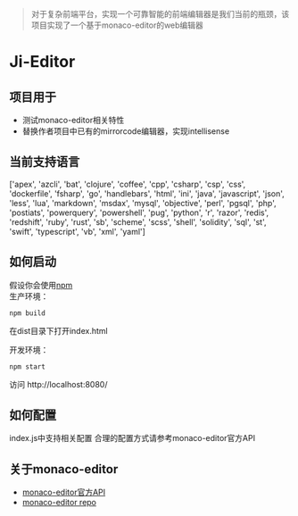 > 对于复杂前端平台，实现一个可靠智能的前端编辑器是我们当前的瓶颈，该项目实现了一个基于monaco-editor的web编辑器
# Ji-Editor
## 项目用于
+ 测试monaco-editor相关特性
+ 替换作者项目中已有的mirrorcode编辑器，实现intellisense
## 当前支持语言
['apex', 'azcli', 'bat', 'clojure', 'coffee', 'cpp', 'csharp', 'csp', 'css', 'dockerfile', 'fsharp', 'go', 'handlebars', 'html', 'ini', 'java', 'javascript', 'json', 'less', 'lua', 'markdown', 'msdax', 'mysql', 'objective', 'perl', 'pgsql', 'php', 'postiats', 'powerquery', 'powershell', 'pug', 'python', 'r', 'razor', 'redis', 'redshift', 'ruby', 'rust', 'sb', 'scheme', 'scss', 'shell', 'solidity', 'sql', 'st', 'swift', 'typescript', 'vb', 'xml', 'yaml']
## 如何启动
假设你会使用[npm](https://www.npmjs.com/)  
生产环境： 

```
npm build
```
在dist目录下打开index.html  

开发环境：

```
npm start
```
访问 http://localhost:8080/
## 如何配置
index.js中支持相关配置 合理的配置方式请参考monaco-editor官方API
## 关于monaco-editor
+ [monaco-editor官方API](https://microsoft.github.io/monaco-editor/api/index.html)
+ [monaco-editor repo](https://github.com/Microsoft/monaco-editor)
